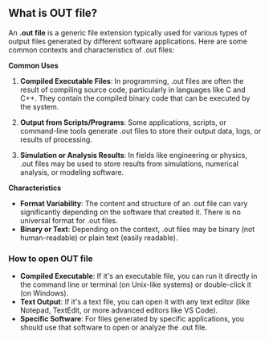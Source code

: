 ## What is OUT file?

An **.out file** is a generic file extension typically used for various types of output files generated by different software applications. Here are some common contexts and characteristics of .out files:

**Common Uses**

1.  **Compiled Executable Files**: In programming, .out files are often the result of compiling source code, particularly in languages like C and C++. They contain the compiled binary code that can be executed by the system.
    
2.  **Output from Scripts/Programs**: Some applications, scripts, or command-line tools generate .out files to store their output data, logs, or results of processing.
    
3.  **Simulation or Analysis Results**: In fields like engineering or physics, .out files may be used to store results from simulations, numerical analysis, or modeling software.
    

**Characteristics**

-   **Format Variability**: The content and structure of an .out file can vary significantly depending on the software that created it. There is no universal format for .out files.
-   **Binary or Text**: Depending on the context, .out files may be binary (not human-readable) or plain text (easily readable).

### How to open OUT file

-   **Compiled Executable**: If it's an executable file, you can run it directly in the command line or terminal (on Unix-like systems) or double-click it (on Windows).
-   **Text Output**: If it's a text file, you can open it with any text editor (like Notepad, TextEdit, or more advanced editors like VS Code).
-   **Specific Software**: For files generated by specific applications, you should use that software to open or analyze the .out file.
